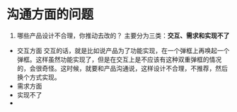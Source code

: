 # 沟通方面的问题

1. 哪些产品设计不合理，你推动去改的？
  主要分为三类：**交互、需求和实现不了**
  - 交互方面
  交互的话，就是比如说产品为了功能实现，在一个弹框上再唤起一个弹框。这样虽然功能实现了，但是在交互上是不应该有这种双重弹框的情况的，会很奇怪。这时候，就要和产品沟通说，这样设计不合理，不推荐，然后换个方式实现。
  - 需求方面
  - 实现不了
  - 